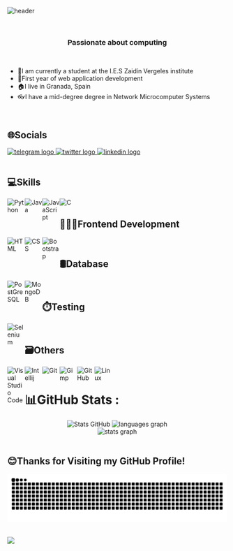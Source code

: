 ![header](https://capsule-render.vercel.app/api?type=waving&color=auto&height=300&section=header&text=Carlos%20Bernal&fontSize=90&animation=fadeIn&fontAlignY=38&desc=Welcome%20to%20my%20GitHub%20Profile%20!&descAlignY=51&descAlign=62)

<br>
<h3 align="center">Passionate about computing</h3>
<br>

- 🔭I am currently a student at the I.E.S Zaidín Vergeles institute
- 🌱First year of web application development
- 🏠I live in Granada, Spain
- 👓I have a mid-degree degree in Network Microcomputer Systems

<br>

## 🌐Socials
<div>
  <a href="https://t.me/Caberbar" target="_blank">
    <img src="https://raw.githubusercontent.com/maurodesouza/profile-readme-generator/master/src/assets/icons/social/telegram/default.svg" width="52"             height="40" alt="telegram logo"/>
  </a>
  <a href="https://twitter.com/CarlosBB2002" target="_blank">
    <img src="https://raw.githubusercontent.com/maurodesouza/profile-readme-generator/master/src/assets/icons/social/twitter/default.svg" width="52"             height="40" alt="twitter logo" />
  </a>
  <!--
  <a href=mailto: carlos.bernal.barrionuevo@gmail.com target="_blank">
    <img src="https://raw.githubusercontent.com/maurodesouza/profile-readme-generator/master/src/assets/icons/social/gmail/default.svg" width="52"               height="40" alt="gmail logo"/>
  </a>
-->
  <a href="https://www.linkedin.com/in/carlos-bernal-barrionuevo-036326234/" target="_blank">
    <img src="https://raw.githubusercontent.com/maurodesouza/profile-readme-generator/master/src/assets/icons/social/linkedin/default.svg" width="52"             height="40" alt="linkedin logo"/>
  </a>
</div>

<br>

## 💻Skills
<div align="left">
  <img align="left" alt="Python" width="40px" src="https://img.icons8.com/color/512/python.png"/>
  <img align="left" alt="Java" width="40px" src="https://img.icons8.com/color/512/java-coffee-cup-logo.png"/>
  <img align="left" alt="JavaScript" width="40px" src="https://img.icons8.com/color/512/javascript.png"/>
  <img align="left" alt="C" width="40px" src="https://img.icons8.com/color/512/c-programming.png"/>
</div>    
 
<br>
    
## 🧑🏽‍💻Frontend Development
<div align="left">
  <img align="left" alt="HTML" width="40px" src="https://img.icons8.com/color/512/html-5.png"/>
  <img align="left" alt="CSS" width="40px" src="https://img.icons8.com/color/512/css3.png"/>
  <img align="left" alt="Bootstrap" width="40px" src="https://img.icons8.com/color/512/bootstrap.png"/>
</div> 
   
<br>
   
   ## 🛢️Database
<div align="left">
  <img align="left" alt="PostGreSQL" width="40px" src="https://img.icons8.com/?size=512&id=38561&format=png"/>
  <img align="left" alt="MongoDB" width="40px" src="https://img.icons8.com/color/512/mongodb.png"/>
</div> 
    
<br>
   
   ## ⏱️Testing
<div align="left">
  <img align="left" alt="Selenium" width="40px" src="https://img.icons8.com/color/512/selenium-test-automation.png"/>
</div> 
  
<br>

  ## 🗃️Others
<div align="left">
   <img align="left" alt="Visual Studio Code" width="40px" src="https://img.icons8.com/color/512/visual-studio-code-2019.png"/>
  <img align="left" alt="Intellij" width="40px" src="https://img.icons8.com/color/512/intellij-idea.png"/>
  <img align="left" alt="Git" width="40px" src="https://img.icons8.com/color/512/git.png"/>
  <img align="left" alt="Gimp" width="40px" src="https://img.icons8.com/color/512/gimp.png"/>
  <img align="left" alt="GitHub" width="40px" src="https://img.icons8.com/color/512/github.png"/>
  <img align="left" alt="Linux" width="40px" src="https://img.icons8.com/color/512/linux.png"/>
</div> 

<br>

# 📊GitHub Stats :
<div align="center">
    <img  alt="Stats GitHub" src="https://awesome-github-stats.azurewebsites.net/user-stats/Caberbar?cardType=github&theme=dracula&preferLogin=false&Border=282A36&locale=en&hide_title=false&layout=compact&card_width=320&langs_count=10&hide_border=true&username=Caberbar" height="150"/>
  </a>
<img src="https://github-readme-stats.vercel.app/api/top-langs?locale=en&hide_title=false&layout=compact&card_width=320&langs_count=10&theme=dracula&hide_border=true&username=Caberbar" height="150" alt="languages graph" />
</div>
<div align="center">
  <img src="https://github-readme-streak-stats.herokuapp.com/?user=Caberbar&theme=dracula&hide_border=true" height="200" alt="stats graph"/>
</div>

<br>

## 😊Thanks for Visiting my GitHub Profile! 
<p align="center">
<img src="https://github.com/VishwaGauravIn/VishwaGauravIn/blob/output/github-contribution-grid-snake.svg">
</p>
 
<br>

<a href="https://github.com/Caberbar">
  <img src="https://visitcount.itsvg.in/api?id=Caberbar&label=Profile%20Views&icon=5&pretty=true" />
</a>

